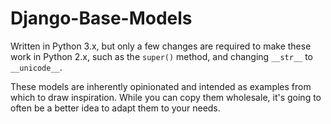 Django-Base-Models
==================

Written in Python 3.x, but only a few changes are required to make these work in Python 2.x, such as the `super()` method, and changing `__str__` to `__unicode__`.

These models are inherently opinionated and intended as examples from which to draw inspiration. While you can copy them wholesale, it's going to often be a better idea to adapt them to your needs.
